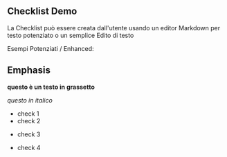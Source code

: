 ## Checklist Demo

La Checklist può essere creata dall'utente usando un editor Markdown per testo potenziato o un semplice Edito di testo

Esempi Potenziati / Enhanced:

## Emphasis

**questo è un testo in grassetto**

*questo in italico*

- check 1
- check 2
* check 3
+ check 4
